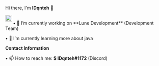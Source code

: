 Hi there, I'm **lDqnteh** 👋

<a href="https://twitter.com/lDqnteh">
  <img align="left" alt="lDqnteh" width="21px" src="https://raw.githubusercontent.com/anuraghazra/anuraghazra/master/assets/twitter.svg" />
</a>

<br />
• 🔭 I’m currently working on **Lune Development** (Development Team)

• 🌱 I’m currently learning more about java

**Contact Information**

• 📫 How to reach me: **$ lDqnteh#1172** (Discord)
